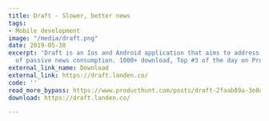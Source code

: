```yaml
---
title: Draft - Slower, better news
tags:
- Mobile development
image: "/media/draft.png"
date: 2019-05-30
excerpt: 'Draft is an Ios and Android application that aims to address the problem
  of passive news consumption. 1000+ download, Top #3 of the day on ProductHunt.'
external_link_name: Download
external_link: https://draft.landen.co/
code: ''
read_more_bypass: https://www.producthunt.com/posts/draft-2faab89a-3e8d-4d42-ada3-73d69511104f
download: https://draft.landen.co/

---
```

